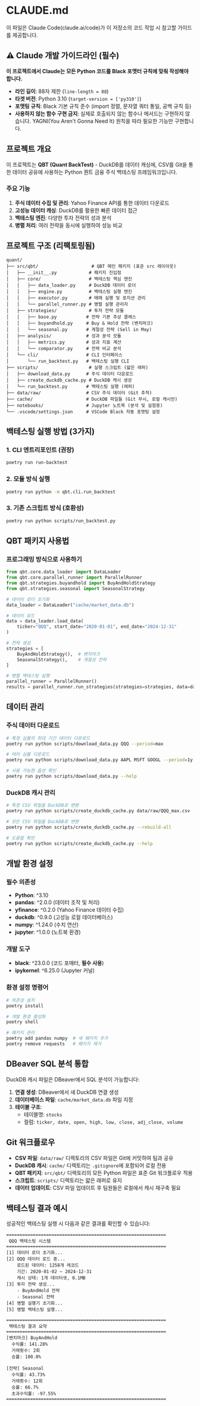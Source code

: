 # CLAUDE.md

이 파일은 Claude Code(claude.ai/code)가 이 저장소의 코드 작업 시 참고할 가이드를 제공합니다.

## ⚠️ Claude 개발 가이드라인 (필수)

**이 프로젝트에서 Claude는 모든 Python 코드를 Black 포맷터 규칙에 맞춰 작성해야 합니다.**

- **라인 길이**: 88자 제한 (`line-length = 88`)
- **타겟 버전**: Python 3.10 (`target-version = ['py310']`)
- **포맷팅 규칙**: Black 기본 규칙 준수 (import 정렬, 문자열 쿼터 통일, 공백 규칙 등)
- **사용하지 않는 함수 구현 금지**: 실제로 호출되지 않는 함수나 메서드는 구현하지 않습니다. YAGNI(You Aren't Gonna Need It) 원칙을 따라 필요한 기능만 구현합니다.

## 프로젝트 개요

이 프로젝트는 **QBT (Quant BackTest)** - DuckDB를 데이터 캐싱에, CSV를 Git을 통한 데이터 공유에 사용하는 Python 퀀트 금융 주식 백테스팅 프레임워크입니다.

### 주요 기능
1. **주식 데이터 수집 및 관리**: Yahoo Finance API를 통한 데이터 다운로드
2. **고성능 데이터 캐싱**: DuckDB를 활용한 빠른 데이터 접근
3. **백테스팅 엔진**: 다양한 투자 전략의 성과 분석
4. **병렬 처리**: 여러 전략을 동시에 실행하여 성능 비교

## 프로젝트 구조 (리팩토링됨)

```
quant/
├── src/qbt/                    # QBT 메인 패키지 (표준 src 레이아웃)
│   ├── __init__.py            # 패키지 진입점
│   ├── core/                  # 백테스팅 핵심 엔진
│   │   ├── data_loader.py     # DuckDB 데이터 로더
│   │   ├── engine.py          # 백테스팅 실행 엔진
│   │   ├── executor.py        # 매매 실행 및 포지션 관리
│   │   └── parallel_runner.py # 병렬 실행 관리자
│   ├── strategies/            # 투자 전략 모듈
│   │   ├── base.py           # 전략 기본 추상 클래스
│   │   ├── buyandhold.py     # Buy & Hold 전략 (벤치마크)
│   │   └── seasonal.py       # 계절성 전략 (Sell in May)
│   ├── analysis/             # 성과 분석 모듈
│   │   ├── metrics.py        # 성과 지표 계산
│   │   └── comparator.py     # 전략 비교 분석
│   └── cli/                  # CLI 인터페이스
│       └── run_backtest.py   # 백테스팅 실행 CLI
├── scripts/                   # 실행 스크립트 (얇은 래퍼)
│   ├── download_data.py      # 주식 데이터 다운로드
│   ├── create_duckdb_cache.py # DuckDB 캐시 생성
│   └── run_backtest.py       # 백테스팅 실행 (래퍼)
├── data/raw/                 # CSV 주식 데이터 (Git 추적)
├── cache/                    # DuckDB 파일들 (Git 무시, 로컬 캐시만)
├── notebooks/                # Jupyter 노트북 (분석 및 실험용)
└── .vscode/settings.json     # VSCode Black 자동 포맷팅 설정
```

## 백테스팅 실행 방법 (3가지)

### 1. CLI 엔트리포인트 (권장)
```bash
poetry run run-backtest
```

### 2. 모듈 방식 실행
```bash
poetry run python -m qbt.cli.run_backtest
```

### 3. 기존 스크립트 방식 (호환성)
```bash
poetry run python scripts/run_backtest.py
```

## QBT 패키지 사용법

### 프로그래밍 방식으로 사용하기
```python
from qbt.core.data_loader import DataLoader
from qbt.core.parallel_runner import ParallelRunner
from qbt.strategies.buyandhold import BuyAndHoldStrategy
from qbt.strategies.seasonal import SeasonalStrategy

# 데이터 로더 초기화
data_loader = DataLoader("cache/market_data.db")

# 데이터 로드
data = data_loader.load_data(
    ticker="QQQ", start_date="2020-01-01", end_date="2024-12-31"
)

# 전략 생성
strategies = [
    BuyAndHoldStrategy(),  # 벤치마크
    SeasonalStrategy(),    # 계절성 전략
]

# 병렬 백테스팅 실행
parallel_runner = ParallelRunner()
results = parallel_runner.run_strategies(strategies=strategies, data=data, ticker="QQQ")
```

## 데이터 관리

### 주식 데이터 다운로드
```bash
# 특정 심볼의 최대 기간 데이터 다운로드
poetry run python scripts/download_data.py QQQ --period=max

# 여러 심볼 다운로드
poetry run python scripts/download_data.py AAPL MSFT GOOGL --period=1y

# 사용 가능한 옵션 확인
poetry run python scripts/download_data.py --help
```

### DuckDB 캐시 관리
```bash
# 특정 CSV 파일을 DuckDB로 변환
poetry run python scripts/create_duckdb_cache.py data/raw/QQQ_max.csv

# 모든 CSV 파일을 DuckDB로 변환
poetry run python scripts/create_duckdb_cache.py --rebuild-all

# 도움말 확인
poetry run python scripts/create_duckdb_cache.py --help
```

## 개발 환경 설정

### 필수 의존성
- **Python**: ^3.10
- **pandas**: ^2.0.0 (데이터 조작 및 처리)
- **yfinance**: ^0.2.0 (Yahoo Finance 데이터 수집)
- **duckdb**: ^0.9.0 (고성능 로컬 데이터베이스)
- **numpy**: ^1.24.0 (수치 연산)
- **jupyter**: ^1.0.0 (노트북 환경)

### 개발 도구
- **black**: ^23.0.0 (코드 포매터, **필수 사용**)
- **ipykernel**: ^6.25.0 (Jupyter 커널)

### 환경 설정 명령어
```bash
# 의존성 설치
poetry install

# 개발 환경 활성화
poetry shell

# 패키지 관리
poetry add pandas numpy  # 새 패키지 추가
poetry remove requests   # 패키지 제거
```

## DBeaver SQL 분석 통합

DuckDB 캐시 파일은 DBeaver에서 SQL 분석이 가능합니다:

1. **연결 생성**: DBeaver에서 새 DuckDB 연결 생성
2. **데이터베이스 파일**: `cache/market_data.db` 파일 지정
3. **테이블 구조**:
   - 테이블명: `stocks`
   - 컬럼: `ticker, date, open, high, low, close, adj_close, volume`

## Git 워크플로우

- **CSV 파일**: `data/raw/` 디렉토리의 CSV 파일은 Git에 커밋하여 팀과 공유
- **DuckDB 캐시**: `cache/` 디렉토리는 `.gitignore`에 포함되어 로컬 전용
- **QBT 패키지**: `src/qbt/` 디렉토리의 모든 Python 파일은 표준 Git 워크플로우 적용
- **스크립트**: `scripts/` 디렉토리는 얇은 래퍼로 유지
- **데이터 업데이트**: CSV 파일 업데이트 후 팀원들은 로컬에서 캐시 재구축 필요

## 백테스팅 결과 예시

성공적인 백테스팅 실행 시 다음과 같은 결과를 확인할 수 있습니다:

```
============================================================
 QQQ 백테스팅 시스템
============================================================
[1] 데이터 로더 초기화...
[2] QQQ 데이터 로드 중...
    로드된 데이터: 1258개 레코드
    기간: 2020-01-02 ~ 2024-12-31
    캐시 상태: 1개 데이터셋, 0.1MB
[3] 투자 전략 생성...
    - BuyAndHold 전략
    - Seasonal 전략
[4] 병렬 실행기 초기화...
[5] 병렬 백테스팅 실행...

============================================================
 백테스팅 결과 요약
============================================================
[벤치마크] BuyAndHold
  수익률: 141.28%
  거래횟수: 2회
  승률: 100.0%

[전략] Seasonal
  수익률: 43.73%
  거래횟수: 12회
  승률: 66.7%
  초과수익률: -97.55%
============================================================
```
